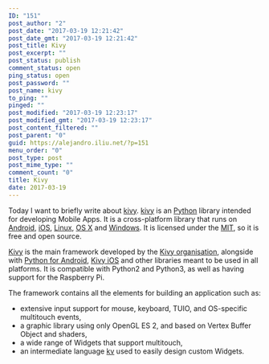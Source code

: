 ```yaml
---
ID: "151"
post_author: "2"
post_date: "2017-03-19 12:21:42"
post_date_gmt: "2017-03-19 12:21:42"
post_title: Kivy
post_excerpt: ""
post_status: publish
comment_status: open
ping_status: open
post_password: ""
post_name: kivy
to_ping: ""
pinged: ""
post_modified: "2017-03-19 12:23:17"
post_modified_gmt: "2017-03-19 12:23:17"
post_content_filtered: ""
post_parent: "0"
guid: https://alejandro.iliu.net/?p=151
menu_order: "0"
post_type: post
post_mime_type: ""
comment_count: "0"
title: Kivy
date: 2017-03-19
---
```


Today I want to briefly write about [kivy][ki].  [kivy][ki] is an
[Python][py] library intended for developing Mobile Apps.  It is a
cross-platform library that runs on [Android][ad], [iOS][ios],
[Linux][li], [OS X][osx] and [Windows][win].  It is licensed under
the [MIT][mit], so it is free and open source.

[Kivy][ki] is the main framework developed by the [Kivy organisation][ko], alongside with [Python for Android][pa],
[Kivy iOS][ks] and other libraries meant to be used in all platforms.  It is compatible with Python2 and Python3,
as well as having support for the Raspberry Pi.

The framework contains all the elements for building an application such as:

* extensive input support for mouse, keyboard, TUIO, and OS-specific multitouch events,
* a graphic library using only OpenGL ES 2, and based on Vertex Buffer Object and shaders,
* a wide range of Widgets that support multitouch,
* an intermediate language [kv][kv] used to easily design custom Widgets.

[ki]: https://kivy.org/
[py]: https://www.python.org/
[ad]: https://www.android.com/
[ios]: http://www.apple.com/ios/
[li]: https://www.cs.helsinki.fi/linux/
[osx]: https://www.apple.com/macos/
[win]: https://www.microsoft.com/en-us/windows
[mit]: https://opensource.org/licenses/MIT
[ko]: https://kivy.org/#aboutus
[pa]: https://github.com/kivy/python-for-android
[ks]: https://github.com/kivy/kivy-ios
[kv]: https://kivy.org/docs/guide/lang.html



